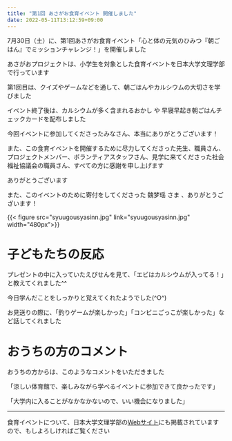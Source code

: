 ```yaml
---
title: "第1回 あさがお食育イベント 開催しました"
date: 2022-05-11T13:12:59+09:00
---
```

7月30日（土）に、第1回あさがお食育イベント「心と体の元気のひみつ『朝ごはん』でミッションチャレンジ！」を開催しました
<!--more-->

あさがおプロジェクトは、小学生を対象とした食育イベントを日本大学文理学部で行っています

第1回目は、クイズやゲームなどを通して、朝ごはんやカルシウムの大切さを学びました

イベント終了後は、カルシウムが多く含まれるおかし や 早寝早起き朝ごはんチェックカードを配布しました

今回イベントに参加してくださったみなさん、本当にありがとうございます！

また、この食育イベントを開催するために尽力してくださった先生、職員さん、プロジェクトメンバー、ボランティアスタッフさん、見学に来てくださった社会福祉協議会の職員さん、すべての方に感謝を申し上げます

ありがとうございます

また、このイベントのために寄付をしてくださった 魏梦瑶 さま 、ありがとうございます！

{{< figure src="syuugousyasinn.jpg" link="syuugousyasinn.jpg" width="480px">}}

# 子どもたちの反応

プレゼントの中に入っていたえびせんを見て、「エビはカルシウムが入ってる！」と教えてくれました^^

今日学んだことをしっかりと覚えてくれたようでした(^O^)

お見送りの際に、「釣りゲームが楽しかった」「コンビニごっこが楽しかった」など話してくれました

# おうちの方のコメント

おうちの方からは、このようなコメントをいただきました

「涼しい体育館で、楽しみながら学べるイベントに参加できて良かったです」

「大学内に入ることがなかなかないので、いい機会になりました」

----------------------------------------------

食育イベントについて、日本大学文理学部の[Webサイト](https://chs.nihon-u.ac.jp/information/2022/08/04/9709/)にも掲載されていますので、もしよろしければご覧ください